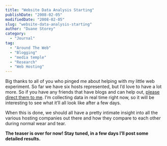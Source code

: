 ```yaml
---
title: "Website Data Analysis Starting"
publishDate: "2008-02-05"
modifiedDate: "2008-02-05"
slug: "website-data-analysis-starting"
author: "Duane Storey"
category:
  - "Journal"
tag:
  - "Around The Web"
  - "Blogging"
  - "media temple"
  - "Research"
  - "Web Hosting"
---
```


Big thanks to all of you who pinged me about helping with my little web experiment. So far we have six hosts represented, but I’d love to have a lot more. So if you have any friends that have blogs and can help out, [please direct them to me](http://www.migratorynerd.com/2008/02/web-hosting-experiment/). I’m collecting data in real time right now, so it will be interesting to see what it’ll all look like after a few days.

When this is done, we should all have a pretty intimate insight into all the various hosting companies out there and how they compare to each other during normal wear and tear.

**The teaser is over for now! Stay tuned, in a few days I’ll post some detailed results.**